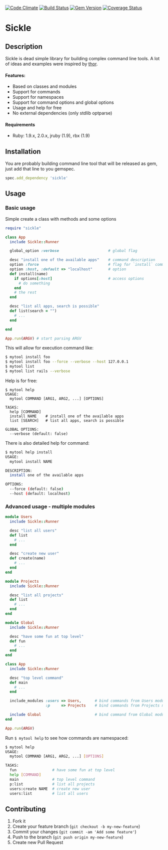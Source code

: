 [![Code Climate](https://codeclimate.com/github/teamon/sickle.png)](https://codeclimate.com/github/teamon/sickle)
[![Build Status](https://travis-ci.org/teamon/sickle.png?branch=master)](https://travis-ci.org/teamon/sickle)
[![Gem Version](https://badge.fury.io/rb/sickle.png)](https://rubygems.org/gems/sickle)
[![Coverage Status](https://coveralls.io/repos/teamon/sickle/badge.png?branch=master)](https://coveralls.io/r/teamon/sickle)

# Sickle

## Description

Sickle is dead simple library for building complex command line tools. A lot of ideas and examples were inspired by [thor](https://github.com/wycats/thor).

#### Features:

* Based on classes and modules
* Support for commands
* Support for namespaces
* Support for command options and global options
* Usage and help for free
* No external dependencies (only stdlib optparse)

#### Requirements

* Ruby: 1.9.x, 2.0.x, jruby (1.9), rbx (1.9)


## Installation

You are probably building command line tool that will be released as gem, just add that line to you gemspec.

```ruby
spec.add_dependency 'sickle'
```

## Usage

### Basic usage

Simple create a class with methods and some options

```ruby
require "sickle"

class App
  include Sickle::Runner

  global_option :verbose                      # global flag

  desc "install one of the available apps"    # command description
  option :force                               # flag for `install` command
  option :host, :default => "localhost"       # option
  def install(name)
    if options[:host]                         # access options
      # do something
    end
    # the rest
  end

  desc "list all apps, search is possible"
  def list(search = "")
    # ...
  end

end

App.run(ARGV) # start parsing ARGV
```

This will allow for execution command like:

```bash
$ mytool install foo
$ mytool install foo --force --verbose --host 127.0.0.1
$ mytool list
$ mytool list rails --verbose
```

Help is for free:

```
$ mytool help
USAGE:
  mytool COMMAND [ARG1, ARG2, ...] [OPTIONS]

TASKS:
  help [COMMAND]  
  install NAME    # install one of the available apps
  list [SEARCH]   # list all apps, search is possible

GLOBAL OPTIONS:
  --verbose (default: false)
```

There is also detailed help for command:

```bash
$ mytool help install
USAGE:
  mytool install NAME

DESCRIPTION:
  install one of the available apps

OPTIONS:
  --force (default: false)
  --host (default: localhost)
```


### Advanced usage - multiple modules

```ruby
module Users
  include Sickle::Runner

  desc "list all users"
  def list
    # ...
  end

  desc "create new user"
  def create(name)
    # ...
  end
end

module Projects
  include Sickle::Runner

  desc "list all projects"
  def list
    # ...
  end
end

module Global
  include Sickle::Runner

  desc "have some fun at top level"
  def fun
    # ...
  end
end

class App
  include Sickle::Runner

  desc "top level command"
  def main
    # ...
  end

  include_modules :users => Users,      # bind commands from Users module under "users" namespace
                  :p     => Projects    # bind commands from Projects module under "p" namespace

  include Global                        # bind command from Global module at top level namespace
end

App.run(ARGV)

```

Run `$ mytool help` to see how commands are namespaced:

```bash
$ mytool help
USAGE:
  mytool COMMAND [ARG1, ARG2, ...] [OPTIONS]

TASKS:
  fun                # have some fun at top level
  help [COMMAND]     
  main               # top level command
  p:list             # list all projects
  users:create NAME  # create new user
  users:list         # list all users
```

## Contributing

1. Fork it
2. Create your feature branch (`git checkout -b my-new-feature`)
3. Commit your changes (`git commit -am 'Add some feature'`)
4. Push to the branch (`git push origin my-new-feature`)
5. Create new Pull Request
